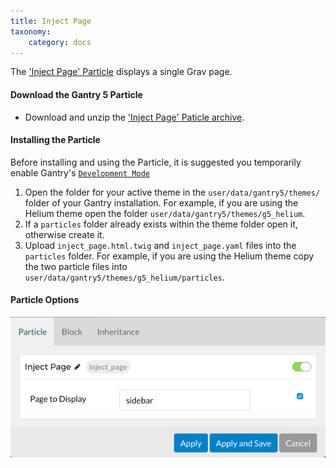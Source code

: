 ```yaml
---
title: Inject Page
taxonomy:
    category: docs
---
```


The ['Inject Page' Particle](https://github.com/hibbitts-design/grav-gantry5-atom-hypothesis) displays a single Grav page.

#### Download the Gantry 5 Particle
* Download and unzip the ['Inject Page' Paticle archive](https://github.com/hibbitts-design/grav-gantry-particle-inject-page/archive/master.zip).

#### Installing the Particle

Before installing and using the Particle, it is suggested you temporarily enable Gantry's [`Development Mode`](http://docs.gantry.org/gantry5/configure/extras)

1. Open the folder for your active theme in the `user/data/gantry5/themes/` folder of your Gantry installation. For example, if you are using the Helium theme open the folder `user/data/gantry5/themes/g5_helium`.
2. If a `particles` folder already exists within the theme folder open it, otherwise create it.
3. Upload `inject_page.html.twig` and `inject_page.yaml` files into the `particles` folder. For example, if you are using the Helium theme copy the two particle files into `user/data/gantry5/themes/g5_helium/particles`.

#### Particle Options
!['Inject Page' options](https://github.com/paulhibbitts/github-repo-images/blob/master/inject-page-options.png?raw=true)
